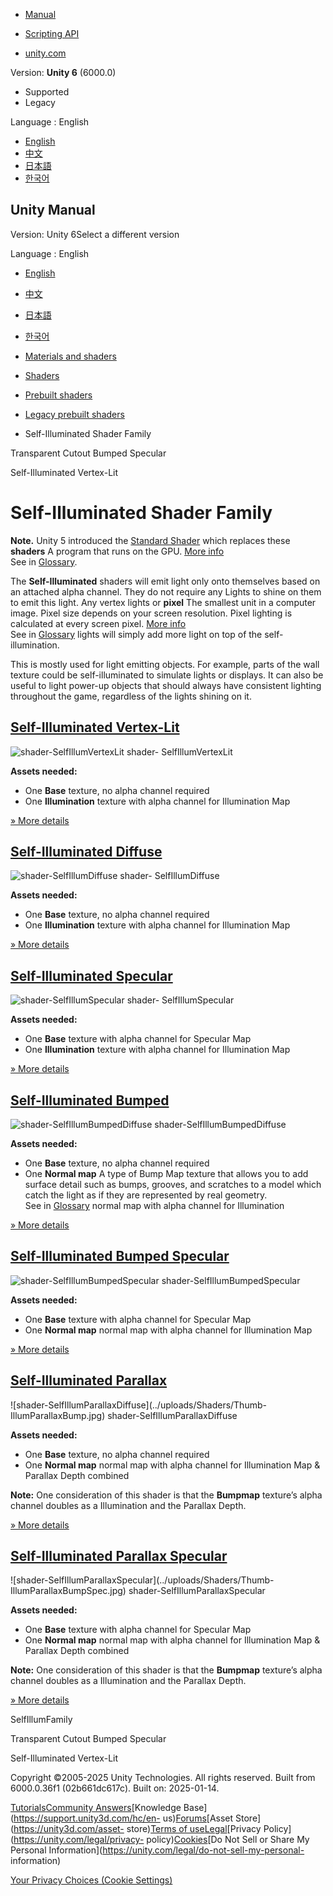 [](https://docs.unity3d.com)

  * [Manual](../Manual/index.html)
  * [Scripting API](../ScriptReference/index.html)

  * [unity.com](https://unity.com/)

Version: **Unity 6** (6000.0)

  * Supported
  * Legacy

Language : English

  * [English](/Manual/shader-SelfIllumFamily.html)
  * [中文](/cn/current/Manual/shader-SelfIllumFamily.html)
  * [日本語](/ja/current/Manual/shader-SelfIllumFamily.html)
  * [한국어](/kr/current/Manual/shader-SelfIllumFamily.html)

[](https://docs.unity3d.com)

## Unity Manual

Version: Unity 6Select a different version

Language : English

  * [English](/Manual/shader-SelfIllumFamily.html)
  * [中文](/cn/current/Manual/shader-SelfIllumFamily.html)
  * [日本語](/ja/current/Manual/shader-SelfIllumFamily.html)
  * [한국어](/kr/current/Manual/shader-SelfIllumFamily.html)

  * [Materials and shaders](materials-and-shaders.html)
  * [Shaders](Shaders.html)
  * [Prebuilt shaders](shader-built-in-landing.html)
  * [Legacy prebuilt shaders](Built-inShaderGuide.html)
  * Self-Illuminated Shader Family

[](shader-TransCutBumpedSpecular.html)

Transparent Cutout Bumped Specular

[](shader-SelfIllumVertexLit.html)

Self-Illuminated Vertex-Lit

# Self-Illuminated Shader Family

**Note.** Unity 5 introduced the [Standard Shader](shader-StandardShader.html)
which replaces these **shaders** A program that runs on the GPU. [More
info](Shaders.html)  
See in [Glossary](Glossary.html#Shader).

The **Self-Illuminated** shaders will emit light only onto themselves based on
an attached alpha channel. They do not require any Lights to shine on them to
emit this light. Any vertex lights or **pixel** The smallest unit in a
computer image. Pixel size depends on your screen resolution. Pixel lighting
is calculated at every screen pixel. [More info](ShadowPerformance.html)  
See in [Glossary](Glossary.html#pixel) lights will simply add more light on
top of the self-illumination.

This is mostly used for light emitting objects. For example, parts of the wall
texture could be self-illuminated to simulate lights or displays. It can also
be useful to light power-up objects that should always have consistent
lighting throughout the game, regardless of the lights shining on it.

## [Self-Illuminated Vertex-Lit](shader-SelfIllumVertexLit.html)

![shader-SelfIllumVertexLit](../uploads/Shaders/Thumb-IllumVertex.jpg) shader-
SelfIllumVertexLit

**Assets needed:**

  * One **Base** texture, no alpha channel required
  * One **Illumination** texture with alpha channel for Illumination Map

[» More details](shader-SelfIllumVertexLit.html)

## [Self-Illuminated Diffuse](shader-SelfIllumDiffuse.html)

![shader-SelfIllumDiffuse](../uploads/Shaders/Thumb-IllumDiffuse.jpg) shader-
SelfIllumDiffuse

**Assets needed:**

  * One **Base** texture, no alpha channel required
  * One **Illumination** texture with alpha channel for Illumination Map

[» More details](shader-SelfIllumDiffuse.html)

## [Self-Illuminated Specular](shader-SelfIllumSpecular.html)

![shader-SelfIllumSpecular](../uploads/Shaders/Thumb-IllumSpec.jpg) shader-
SelfIllumSpecular

**Assets needed:**

  * One **Base** texture with alpha channel for Specular Map
  * One **Illumination** texture with alpha channel for Illumination Map

[» More details](shader-SelfIllumSpecular.html)

## [Self-Illuminated Bumped](shader-SelfIllumBumpedDiffuse.html)

![shader-SelfIllumBumpedDiffuse](../uploads/Shaders/Thumb-IllumBump.jpg)
shader-SelfIllumBumpedDiffuse

**Assets needed:**

  * One **Base** texture, no alpha channel required
  * One **Normal map** A type of Bump Map texture that allows you to add surface detail such as bumps, grooves, and scratches to a model which catch the light as if they are represented by real geometry.  
See in [Glossary](Glossary.html#Normalmap) normal map with alpha channel for
Illumination

[» More details](shader-SelfIllumBumpedDiffuse.html)

## [Self-Illuminated Bumped Specular](shader-SelfIllumBumpedSpecular.html)

![shader-SelfIllumBumpedSpecular](../uploads/Shaders/Thumb-IllumBumpSpec.jpg)
shader-SelfIllumBumpedSpecular

**Assets needed:**

  * One **Base** texture with alpha channel for Specular Map
  * One **Normal map** normal map with alpha channel for Illumination Map

[» More details](shader-SelfIllumBumpedSpecular.html)

## [Self-Illuminated Parallax](shader-SelfIllumParallaxDiffuse.html)

![shader-SelfIllumParallaxDiffuse](../uploads/Shaders/Thumb-
IllumParallaxBump.jpg) shader-SelfIllumParallaxDiffuse

**Assets needed:**

  * One **Base** texture, no alpha channel required
  * One **Normal map** normal map with alpha channel for Illumination Map & Parallax Depth combined

**Note:** One consideration of this shader is that the **Bumpmap** texture’s
alpha channel doubles as a Illumination and the Parallax Depth.

[» More details](shader-SelfIllumParallaxDiffuse.html)

## [Self-Illuminated Parallax Specular](shader-SelfIllumParallaxSpecular.html)

![shader-SelfIllumParallaxSpecular](../uploads/Shaders/Thumb-
IllumParallaxBumpSpec.jpg) shader-SelfIllumParallaxSpecular

**Assets needed:**

  * One **Base** texture with alpha channel for Specular Map
  * One **Normal map** normal map with alpha channel for Illumination Map & Parallax Depth combined

**Note:** One consideration of this shader is that the **Bumpmap** texture’s
alpha channel doubles as a Illumination and the Parallax Depth.

[» More details](shader-SelfIllumParallaxSpecular.html)

SelfIllumFamily

[](shader-TransCutBumpedSpecular.html)

Transparent Cutout Bumped Specular

[](shader-SelfIllumVertexLit.html)

Self-Illuminated Vertex-Lit

Copyright ©2005-2025 Unity Technologies. All rights reserved. Built from
6000.0.36f1 (02b661dc617c). Built on: 2025-01-14.

[Tutorials](https://learn.unity.com/)[Community
Answers](https://answers.unity3d.com)[Knowledge
Base](https://support.unity3d.com/hc/en-
us)[Forums](https://forum.unity3d.com)[Asset Store](https://unity3d.com/asset-
store)[Terms of
use](https://docs.unity3d.com/Manual/TermsOfUse.html)[Legal](https://unity.com/legal)[Privacy
Policy](https://unity.com/legal/privacy-
policy)[Cookies](https://unity.com/legal/cookie-policy)[Do Not Sell or Share
My Personal Information](https://unity.com/legal/do-not-sell-my-personal-
information)

[Your Privacy Choices (Cookie Settings)](javascript:void\(0\);)

